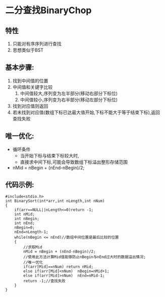 # 二分查找BinaryChop

## 特性

1. 只能对有序序列进行查找
2. 思想类似于BST

## 基本步骤:

1. 找到中间值的位置
2. 中间值和关键字比较
   1. 中间值较大,序列变为左半部分(移动右部分下标位)
   2. 中间值较小,序列变为右半部分(移动左部分下标位)
3. 找到对应值则返回
4. 若未找到对应值(数组下标已达最大值开始,下标不能大于等于结束下标),返回查找失败

## 唯一优化:

- 循环条件
  - 当开始下标与结束下标较大时,
  - 直接求中间下标,可能会导致数组下标溢出整形存储范围
- nMid = nBegin + (nEnd-nBegin)/2;

## 代码示例:

```
#include<stdio.h>
int BinarySort(int*arr,int nLength,int nNum)
{
	if(arr==NULL||nLength<=0)return -1;
	int nMid;
	int nBegin;
	int nEnd;
	nBegin=0;
	nEnd=nLength-1;
	while(nBegin <= nEnd)//数组中间位置是最后比较的位置
	{
		//求取Mid
		nMid = nBegin + (nEnd-nBegin)/2;
		//使用此方法计算Mid值能够防止nBegin与nEnd过大时的数据溢出情况;
		//唯一优化
		if(arr[Mid]==nNum) return nMid;
		else if(arr[Mid]<nNum) 	nBegin=nMid+1;
		else if(arr[Mid]>nNum)	nEnd=nMid-1;
		return -1;//查找失败
	}
}

```

